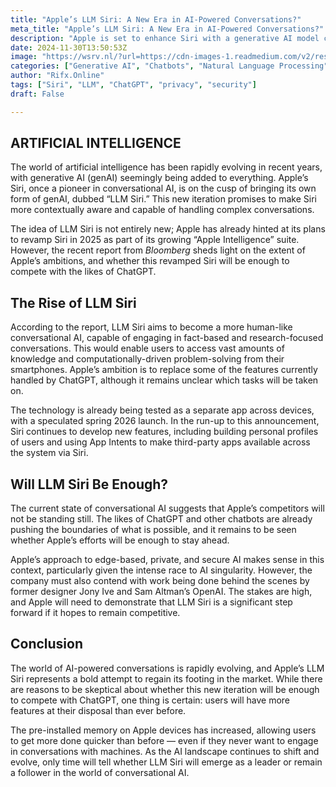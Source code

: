 ```yaml
---
title: "Apple’s LLM Siri: A New Era in AI-Powered Conversations?"
meta_title: "Apple’s LLM Siri: A New Era in AI-Powered Conversations?"
description: "Apple is set to enhance Siri with a generative AI model called LLM Siri, aiming for more human-like, contextually aware conversations. Scheduled for a potential 2026 launch, the revamped Siri intends to rival existing chatbots like ChatGPT by offering fact-based interactions and problem-solving capabilities. However, Apples competition remains fierce, and its success will depend on demonstrating significant advancements in conversational AI while maintaining user privacy and security. The evolution of LLM Siri could redefine user experience, but its effectiveness in the market is yet to be determined."
date: 2024-11-30T13:50:53Z
image: "https://wsrv.nl/?url=https://cdn-images-1.readmedium.com/v2/resize:fit:800/0*yC6PlDG4v97TGfqm"
categories: ["Generative AI", "Chatbots", "Natural Language Processing"]
author: "Rifx.Online"
tags: ["Siri", "LLM", "ChatGPT", "privacy", "security"]
draft: False

---
```



## ARTIFICIAL INTELLIGENCE






The world of artificial intelligence has been rapidly evolving in recent years, with generative AI (genAI) seemingly being added to everything. Apple’s Siri, once a pioneer in conversational AI, is on the cusp of bringing its own form of genAI, dubbed “LLM Siri.” This new iteration promises to make Siri more contextually aware and capable of handling complex conversations.

The idea of LLM Siri is not entirely new; Apple has already hinted at its plans to revamp Siri in 2025 as part of its growing “Apple Intelligence” suite. However, the recent report from *Bloomberg* sheds light on the extent of Apple’s ambitions, and whether this revamped Siri will be enough to compete with the likes of ChatGPT.


## The Rise of LLM Siri

According to the report, LLM Siri aims to become a more human\-like conversational AI, capable of engaging in fact\-based and research\-focused conversations. This would enable users to access vast amounts of knowledge and computationally\-driven problem\-solving from their smartphones. Apple’s ambition is to replace some of the features currently handled by ChatGPT, although it remains unclear which tasks will be taken on.

The technology is already being tested as a separate app across devices, with a speculated spring 2026 launch. In the run\-up to this announcement, Siri continues to develop new features, including building personal profiles of users and using App Intents to make third\-party apps available across the system via Siri.


## Will LLM Siri Be Enough?

The current state of conversational AI suggests that Apple’s competitors will not be standing still. The likes of ChatGPT and other chatbots are already pushing the boundaries of what is possible, and it remains to be seen whether Apple’s efforts will be enough to stay ahead.

Apple’s approach to edge\-based, private, and secure AI makes sense in this context, particularly given the intense race to AI singularity. However, the company must also contend with work being done behind the scenes by former designer Jony Ive and Sam Altman’s OpenAI. The stakes are high, and Apple will need to demonstrate that LLM Siri is a significant step forward if it hopes to remain competitive.


## Conclusion

The world of AI\-powered conversations is rapidly evolving, and Apple’s LLM Siri represents a bold attempt to regain its footing in the market. While there are reasons to be skeptical about whether this new iteration will be enough to compete with ChatGPT, one thing is certain: users will have more features at their disposal than ever before.

The pre\-installed memory on Apple devices has increased, allowing users to get more done quicker than before — even if they never want to engage in conversations with machines. As the AI landscape continues to shift and evolve, only time will tell whether LLM Siri will emerge as a leader or remain a follower in the world of conversational AI.



